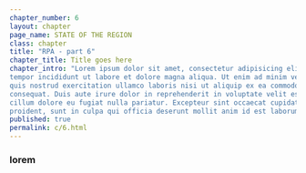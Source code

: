 ```yaml
---
chapter_number: 6
layout: chapter
page_name: STATE OF THE REGION
class: chapter
title: "RPA - part 6"
chapter_title: Title goes here
chapter_intro: "Lorem ipsum dolor sit amet, consectetur adipisicing elit, sed do eiusmod
tempor incididunt ut labore et dolore magna aliqua. Ut enim ad minim veniam,
quis nostrud exercitation ullamco laboris nisi ut aliquip ex ea commodo
consequat. Duis aute irure dolor in reprehenderit in voluptate velit esse
cillum dolore eu fugiat nulla pariatur. Excepteur sint occaecat cupidatat non
proident, sunt in culpa qui officia deserunt mollit anim id est laborum."
published: true
permalink: c/6.html
---
```



### lorem